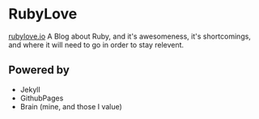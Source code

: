 # RubyLove
[rubylove.io](http://rubylove.io "Functional Ruby, Ruby Internals, and General Ruby Dopeness")
A Blog about Ruby, and it's awesomeness, it's shortcomings, and where it will need to go in order to stay relevent.

## Powered by

* Jekyll
* GithubPages
* Brain (mine, and those I value)
